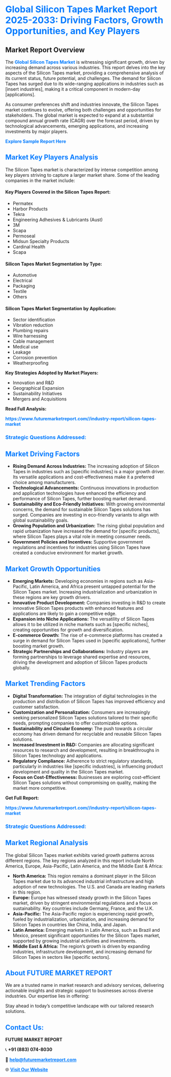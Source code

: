 <h1 style="color: #007BFF;">Global Silicon Tapes Market Report 2025-2033: Driving Factors, Growth Opportunities, and Key Players</h1>

<section id="overview">
<h2>Market Report Overview</h2>
<p>The <a href="https://www.futuremarketreport.com//industry-report/silicon-tapes-market" style="color: #007BFF; text-decoration: none;"><strong>Global Silicon Tapes Market</strong></a> is witnessing significant growth, driven by increasing demand across various industries. This report delves into the key aspects of the Silicon Tapes market, providing a comprehensive analysis of its current status, future potential, and challenges. The demand for Silicon Tapes has surged due to its wide-ranging applications in industries such as [insert industries], making it a critical component in modern-day [applications].</p>
<p>As consumer preferences shift and industries innovate, the Silicon Tapes market continues to evolve, offering both challenges and opportunities for stakeholders. The global market is expected to expand at a substantial compound annual growth rate (CAGR) over the forecast period, driven by technological advancements, emerging applications, and increasing investments by major players.</p>
</section>

<section id="overview">
<p><a href="https://www.futuremarketreport.com//request-sample/reportId=46659" style="color: #007BFF; text-decoration: none;"><strong>Explore Sample Report Here</strong></a></p>
</section>

<section id="key-players">
<h2 style="color: #007BFF;">Market Key Players Analysis</h2>
<p>The Silicon Tapes market is characterized by intense competition among key players striving to capture a larger market share. Some of the leading companies in the market include:</p>
<h4>Key Players Covered in the Silicon Tapes Report:</h4>
<ul><li>Permatex</li><li>Harbor Products</li><li>Tekra</li><li>Engineering Adhesives &amp; Lubricants (Aust)</li><li>3M</li><li>Scapa</li><li>Permoseal</li><li>Midsun Specialty Products</li><li>Cardinal Health</li><li>Scapa</li></ul>
<h4>Silicon Tapes Market Segmentation by Type:</h4>
<ul><li>Automotive</li><li>Electrical</li><li>Packaging</li><li>Textile</li><li>Others</li></ul>

<h4>Silicon Tapes Market Segmentation by Application:</h4>
<ul><li>Sector identification</li><li>Vibration reduction</li><li>Plumbing repairs</li><li>Wire harnessing</li><li>Cable management</li><li>Medical use</li><li>Leakage</li><li>Corrosion prevention</li><li>Weatherproofing</li></ul>
<p><strong>Key Strategies Adopted by Market Players:</strong></p>
<ul>
<li>Innovation and R&D</li>
<li>Geographical Expansion</li>
<li>Sustainability Initiatives</li>
<li>Mergers and Acquisitions</li>
</ul>
</section>

<section>
<p><strong>Read Full Analysis: </strong></p><a href="https://www.futuremarketreport.com//industry-report/silicon-tapes-market" style="color: #007BFF; text-decoration: none;"><strong>https://www.futuremarketreport.com//industry-report/silicon-tapes-market</strong></a>
<h3 style="color: #007BFF;">Strategic Questions Addressed:</h3>
</section>

<section id="driving-factors">
<h2 style="color: #007BFF;">Market Driving Factors</h2>
<ul>
<li><strong>Rising Demand Across Industries:</strong> The increasing adoption of Silicon Tapes in industries such as [specific industries] is a major growth driver. Its versatile applications and cost-effectiveness make it a preferred choice among manufacturers.</li>
<li><strong>Technological Advancements:</strong> Continuous innovations in production and application technologies have enhanced the efficiency and performance of Silicon Tapes, further boosting market demand.</li>
<li><strong>Sustainability and Eco-Friendly Initiatives:</strong> With growing environmental concerns, the demand for sustainable Silicon Tapes solutions has surged. Companies are investing in eco-friendly variants to align with global sustainability goals.</li>
<li><strong>Growing Population and Urbanization:</strong> The rising global population and rapid urbanization have increased the demand for [specific products], where Silicon Tapes plays a vital role in meeting consumer needs.</li>
<li><strong>Government Policies and Incentives:</strong> Supportive government regulations and incentives for industries using Silicon Tapes have created a conducive environment for market growth.</li>
</ul>
</section>

<section id="growth-opportunities">
<h2 style="color: #007BFF;">Market Growth Opportunities</h2>
<ul>
<li><strong>Emerging Markets:</strong> Developing economies in regions such as Asia-Pacific, Latin America, and Africa present untapped potential for the Silicon Tapes market. Increasing industrialization and urbanization in these regions are key growth drivers.</li>
<li><strong>Innovative Product Development:</strong> Companies investing in R&D to create innovative Silicon Tapes products with enhanced features and applications are likely to gain a competitive edge.</li>
<li><strong>Expansion into Niche Applications:</strong> The versatility of Silicon Tapes allows it to be utilized in niche markets such as [specific niches], creating opportunities for growth and diversification.</li>
<li><strong>E-commerce Growth:</strong> The rise of e-commerce platforms has created a surge in demand for Silicon Tapes used in [specific applications], further boosting market growth.</li>
<li><strong>Strategic Partnerships and Collaborations:</strong> Industry players are forming partnerships to leverage shared expertise and resources, driving the development and adoption of Silicon Tapes products globally.</li>
</ul>
</section>

<section id="trending-factors">
<h2 style="color: #007BFF;">Market Trending Factors</h2>
<ul>
<li><strong>Digital Transformation:</strong> The integration of digital technologies in the production and distribution of Silicon Tapes has improved efficiency and customer satisfaction.</li>
<li><strong>Customization and Personalization:</strong> Consumers are increasingly seeking personalized Silicon Tapes solutions tailored to their specific needs, prompting companies to offer customizable options.</li>
<li><strong>Sustainability and Circular Economy:</strong> The push towards a circular economy has driven demand for recyclable and reusable Silicon Tapes solutions.</li>
<li><strong>Increased Investment in R&D:</strong> Companies are allocating significant resources to research and development, resulting in breakthroughs in Silicon Tapes technology and applications.</li>
<li><strong>Regulatory Compliance:</strong> Adherence to strict regulatory standards, particularly in industries like [specific industries], is influencing product development and quality in the Silicon Tapes market.</li>
<li><strong>Focus on Cost-Effectiveness:</strong> Businesses are exploring cost-efficient Silicon Tapes solutions without compromising on quality, making the market more competitive.</li>
</ul>
</section>

<section>
<p><strong>Get Full Report: </strong></p><a href="https://www.futuremarketreport.com//industry-report/silicon-tapes-market" style="color: #007BFF; text-decoration: none;"><strong>https://www.futuremarketreport.com//industry-report/silicon-tapes-market</strong></a>
<h3 style="color: #007BFF;">Strategic Questions Addressed:</h3>
</section>


<section id="regional-analysis">
<h2 style="color: #007BFF;">Market Regional Analysis</h2>
<p>The global Silicon Tapes market exhibits varied growth patterns across different regions. The key regions analyzed in this report include North America, Europe, Asia-Pacific, Latin America, and the Middle East & Africa:</p>
<ul>
<li><strong>North America:</strong> This region remains a dominant player in the Silicon Tapes market due to its advanced industrial infrastructure and high adoption of new technologies. The U.S. and Canada are leading markets in this region.</li>
<li><strong>Europe:</strong> Europe has witnessed steady growth in the Silicon Tapes market, driven by stringent environmental regulations and a focus on sustainability. Key countries include Germany, France, and the U.K.</li>
<li><strong>Asia-Pacific:</strong> The Asia-Pacific region is experiencing rapid growth, fueled by industrialization, urbanization, and increasing demand for Silicon Tapes in countries like China, India, and Japan.</li>
<li><strong>Latin America:</strong> Emerging markets in Latin America, such as Brazil and Mexico, present significant opportunities for the Silicon Tapes market, supported by growing industrial activities and investments.</li>
<li><strong>Middle East & Africa:</strong> The region’s growth is driven by expanding industries, infrastructure development, and increasing demand for Silicon Tapes in sectors like [specific sectors].</li>
</ul>
</section>

<footer>
<h2 style="color: #007BFF;">About FUTURE MARKET REPORT</h2>
<p>We are a trusted name in market research and advisory services, delivering actionable insights and strategic support to businesses across diverse industries. Our expertise lies in offering:</p>

<p>Stay ahead in today’s competitive landscape with our tailored research solutions.</p>

<h2 style="color: #007BFF;">Contact Us:</h2>
<p><strong>FUTURE MARKET REPORT</strong></p>
<p>📞 <strong>+91 (883) 074-8030</strong></p>
<p>📧 <strong><a href="mailto:help@futuremarketreport.com" style="color: #007BFF;">help@futuremarketreport.com</a></strong></p>
<p>🌐 <strong><a href="https://www.futuremarketreport.com/" style="color: #007BFF;">Visit Our Website</a></strong></p>
</footer>